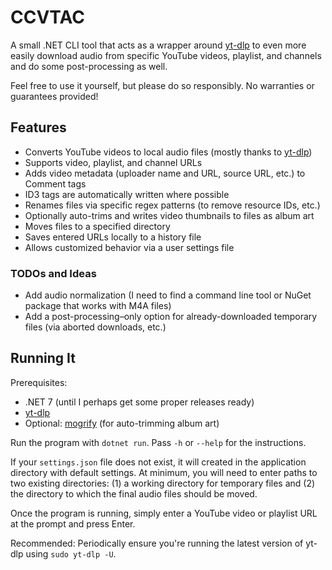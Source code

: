 # CCVTAC

A small .NET CLI tool that acts as a wrapper around [yt-dlp](https://github.com/yt-dlp/yt-dlp) to even more easily download audio from specific YouTube videos, playlist, and channels and do some post-processing as well.

Feel free to use it yourself, but please do so responsibly. No warranties or guarantees provided!

## Features

- Converts YouTube videos to local audio files (mostly thanks to [yt-dlp](https://github.com/yt-dlp/yt-dlp))
- Supports video, playlist, and channel URLs
- Adds video metadata (uploader name and URL, source URL, etc.) to Comment tags
- ID3 tags are automatically written where possible
- Renames files via specific regex patterns (to remove resource IDs, etc.)
- Optionally auto-trims and writes video thumbnails to files as album art
- Moves files to a specified directory
- Saves entered URLs locally to a history file
- Allows customized behavior via a user settings file

### TODOs and Ideas

- Add audio normalization (I need to find a command line tool or NuGet package that works with M4A files)
- Add a post-processing–only option for already-downloaded temporary files (via aborted downloads, etc.)

## Running It

Prerequisites:

- .NET 7 (until I perhaps get some proper releases ready)
- [yt-dlp](https://github.com/yt-dlp/yt-dlp)
- Optional: [mogrify](https://imagemagick.org/script/mogrify.php) (for auto-trimming album art)

Run the program with `dotnet run`. Pass `-h` or `--help` for the instructions.

If your `settings.json` file does not exist, it will created in the application directory with default settings. At minimum, you will need to enter paths to two existing directories: (1) a working directory for temporary files and (2) the directory to which the final audio files should be moved.

Once the program is running, simply enter a YouTube video or playlist URL at the prompt and press Enter.

Recommended: Periodically ensure you're running the latest version of yt-dlp using `sudo yt-dlp -U`.
